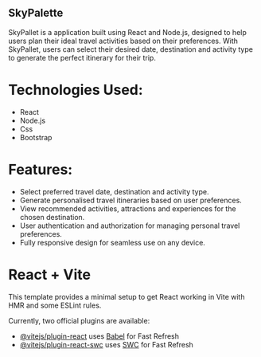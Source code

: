 ## SkyPalette

SkyPallet is a application built using React and Node.js, designed to help users plan their ideal travel activities based on their preferences. With SkyPallet, users can select their desired date, destination and activity type to generate the perfect itinerary for their trip. 

# Technologies Used:
* React
* Node.js
* Css
* Bootstrap

# Features:
* Select preferred travel date, destination and activity type.
* Generate personalised travel itineraries based on user preferences.
* View recommended activities, attractions and experiences for the chosen destination.
* User authentication and authorization for managing personal travel preferences.
* Fully responsive design for seamless use on any device.

# React + Vite

This template provides a minimal setup to get React working in Vite with HMR and some ESLint rules.

Currently, two official plugins are available:

- [@vitejs/plugin-react](https://github.com/vitejs/vite-plugin-react/blob/main/packages/plugin-react/README.md) uses [Babel](https://babeljs.io/) for Fast Refresh
- [@vitejs/plugin-react-swc](https://github.com/vitejs/vite-plugin-react-swc) uses [SWC](https://swc.rs/) for Fast Refresh
